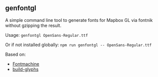 genfontgl
-----
A simple command line tool to generate fonts for Mapbox GL via fontnik without gzipping the result.

Usage: ```genfontgl OpenSans-Regular.ttf```

Or if not installed globally: ```npm run genfontgl -- OpenSans-Regular.ttf```

Based on:
* [Fontmachine](https://github.com/mapbox/fontmachine)
* [build-glyphs](https://github.com/mapbox/node-fontnik/blob/master/bin/build-glyphs)
